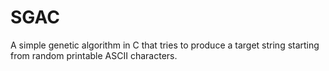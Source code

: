 # SGAC

A simple genetic algorithm in C that tries to produce a target string starting from random printable ASCII characters.

